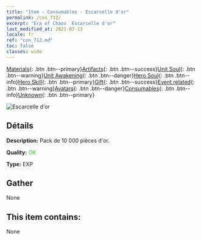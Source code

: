 ```yaml
---
title: "Item - Consumables - Escarcelle d'or"
permalink: /con_712/
excerpt: "Era of Chaos  Escarcelle d'or"
last_modified_at: 2021-07-13
locale: fr
ref: "con_712.md"
toc: false
classes: wide
---
```

 [Materials](/ItemsFR/){: .btn .btn--primary}[Artifacts](/ItemsFR/Artifacts/){: .btn .btn--success}[Unit Soul](/ItemsFR/UnitSoul/){: .btn .btn--warning}[Unit Awakening](/ItemsFR/UnitAwakening/){: .btn .btn--danger}[Hero Soul](/ItemsFR/HeroSoul/){: .btn .btn--info}[Hero Skill](/ItemsFR/HeroSkill/){: .btn .btn--primary}[Gift](/ItemsFR/Gift/){: .btn .btn--success}[Event related](/ItemsFR/Events/){: .btn .btn--warning}[Avatars](/ItemsFR/Avatars/){: .btn .btn--danger}[Consumables](/ItemsFR/Consumables/){: .btn .btn--info}[Unknown](/ItemsFR/Unknown/){: .btn .btn--primary}

 ![Escarcelle d'or](/images/t/i_510.png)

## Détails
 **Description:** Pack de 10 000 pièces d'or.

 **Quality:** <span style="color: #32CD32">OK</span>

 **Type:** EXP

## Gather

  None

## This item contains:

  None

